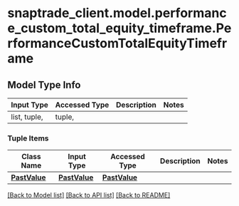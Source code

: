 # snaptrade_client.model.performance_custom_total_equity_timeframe.PerformanceCustomTotalEquityTimeframe

## Model Type Info
Input Type | Accessed Type | Description | Notes
------------ | ------------- | ------------- | -------------
list, tuple,  | tuple,  |  | 

### Tuple Items
Class Name | Input Type | Accessed Type | Description | Notes
------------- | ------------- | ------------- | ------------- | -------------
[**PastValue**](PastValue.md) | [**PastValue**](PastValue.md) | [**PastValue**](PastValue.md) |  | 

[[Back to Model list]](../../README.md#documentation-for-models) [[Back to API list]](../../README.md#documentation-for-api-endpoints) [[Back to README]](../../README.md)

